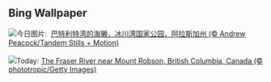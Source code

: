 ## Bing Wallpaper
![](https://www.bing.com/th?id=OHR.GlacierBayOtter_ZH-CN6065209551_UHD.jpg&w=1000)今日图片: &nbsp;[巴特利特湾的海獭，冰川湾国家公园，阿拉斯加州 (© Andrew Peacock/Tandem Stills + Motion)](https://www.bing.com/th?id=OHR.GlacierBayOtter_ZH-CN6065209551_UHD.jpg)
<br><br/>
![](https://www.bing.com/th?id=OHR.FraserRiverBC_EN-US1696932265_UHD.jpg&w=1000)Today: [The Fraser River near Mount Robson, British Columbia, Canada (© phototropic/Getty Images)](https://www.bing.com/th?id=OHR.FraserRiverBC_EN-US1696932265_UHD.jpg)
<br><br/>
